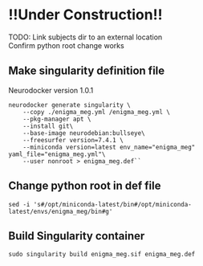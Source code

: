 # !!Under Construction!!
TODO: 
  Link subjects dir to an external location <br>
  Confirm python root change works <br>

## Make singularity definition file
Neurodocker version 1.0.1
```
neurodocker generate singularity \
    --copy ./enigma_meg.yml /enigma_meg.yml \
    --pkg-manager apt \
    --install git\
    --base-image neurodebian:bullseye\
    --freesurfer version=7.4.1 \
    --miniconda version=latest env_name="enigma_meg" yaml_file="enigma_meg.yml"\
    --user nonroot > enigma_meg.def``
```
## Change python root in def file
`sed -i 's#/opt/miniconda-latest/bin#/opt/miniconda-latest/envs/enigma_meg/bin#g'`

## Build Singularity container
`sudo singularity build enigma_meg.sif enigma_meg.def`



